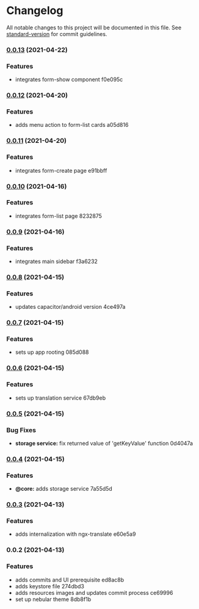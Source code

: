 # Changelog

All notable changes to this project will be documented in this file. See [standard-version](https://github.com/conventional-changelog/standard-version) for commit guidelines.

### [0.0.13](///compare/v0.0.12...v0.0.13) (2021-04-22)


### Features

* integrates form-show component f0e095c

### [0.0.12](///compare/v0.0.11...v0.0.12) (2021-04-20)


### Features

* adds menu action to form-list cards a05d816

### [0.0.11](///compare/v0.0.10...v0.0.11) (2021-04-20)


### Features

* integrates form-create page e91bbff

### [0.0.10](///compare/v0.0.9...v0.0.10) (2021-04-16)


### Features

* integrates form-list page 8232875

### [0.0.9](///compare/v0.0.8...v0.0.9) (2021-04-16)


### Features

* integrates main sidebar f3a6232

### [0.0.8](///compare/v0.0.7...v0.0.8) (2021-04-15)


### Features

* updates capacitor/android version 4ce497a

### [0.0.7](///compare/v0.0.6...v0.0.7) (2021-04-15)


### Features

* sets up app rooting 085d088

### [0.0.6](///compare/v0.0.5...v0.0.6) (2021-04-15)


### Features

* sets up translation service 67db9eb

### [0.0.5](///compare/v0.0.4...v0.0.5) (2021-04-15)


### Bug Fixes

* **storage service:** fix returned value of 'getKeyValue' function 0d4047a

### [0.0.4](///compare/v0.0.3...v0.0.4) (2021-04-15)


### Features

* **@core:** adds storage service 7a55d5d

### [0.0.3](///compare/v0.0.2...v0.0.3) (2021-04-13)


### Features

* adds internalization with ngx-translate e60e5a9

### 0.0.2 (2021-04-13)


### Features

* adds commits and UI prerequisite ed8ac8b
* adds keystore file 274dbd3
* adds resources images and updates commit process ce69996
* set up nebular theme 8db8f1b
